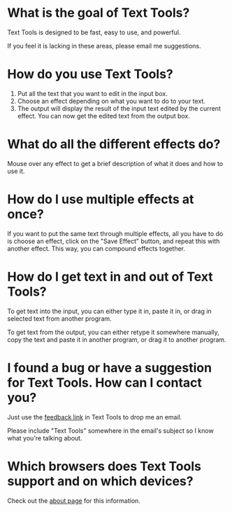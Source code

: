# What is the goal of Text Tools?
Text Tools is designed to be fast, easy to use, and powerful.

If you feel it is lacking in these areas, please email me suggestions.

# How do you use Text Tools?
1. Put all the text that you want to edit in the input box.
2. Choose an effect depending on what you want to do to your text.
3. The output will display the result of the input text edited by the current effect. You can now get the edited text from the output box.

# What do all the different effects do?
Mouse over any effect to get a brief description of what it does and how to use it.

# How do I use multiple effects at once?
If you want to put the same text through multiple effects, all you have to do is choose an effect, click on the "Save Effect" button, and repeat this with another effect. This way, you can compound effects together.

# How do I get text in and out of Text Tools?
To get text into the input, you can either type it in, paste it in, or drag in selected text from another program.

To get text from the output, you can either retype it somewhere manually, copy the text and paste it in another program, or drag it to another program.

# I found a bug or have a suggestion for Text Tools. How can I contact you?
Just use the [feedback link](http://scr.im/lki) in Text Tools to drop me an email.

Please include "Text Tools" somewhere in the email's subject so I know what you're talking about.

# Which browsers does Text Tools support and on which devices?
Check out the [about page](about.html) for this information.
